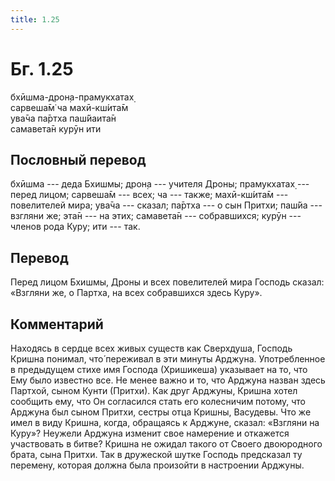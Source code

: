 ```yaml
---
title: 1.25
---
```


# Бг. 1.25
бхӣшма-дрон̣а-прамукхатах̣<br/>
сарвеша̄м̇ ча махӣ-кш́ита̄м<br/>
ува̄ча па̄ртха паш́йаита̄н<br/>
самавета̄н курӯн ити
## Пословный перевод

бхӣшма --- деда Бхишмы; дрон̣а --- учителя Дроны; прамукхатах̣ --- перед
лицом; сарвеша̄м --- всех; ча --- также; махӣ-кш́ита̄м --- повелителей
мира; ува̄ча --- сказал; па̄ртха --- о сын Притхи; паш́йа --- взгляни же;
эта̄н --- на этих; самавета̄н --- собравшихся; курӯн --- членов рода Куру;
ити --- так.

## Перевод

Перед лицом Бхишмы, Дроны и всех повелителей мира Господь сказал:
«Взгляни же, о Партха, на всех собравшихся здесь Куру».

## Комментарий

Находясь в сердце всех живых существ как Сверхдуша, Господь Кришна
понимал, что́ переживал в эти минуты Арджуна. Употребленное в предыдущем
стихе имя Господа (Хришикеша) указывает на то, что Ему было известно
все. Не менее важно и то, что Арджуна назван здесь Партхой, сыном Кунти
(Притхи). Как друг Арджуны, Кришна хотел сообщить ему, что Он согласился
стать его колесничим потому, что Арджуна был сыном Притхи, сестры отца
Кришны, Васудевы. Что же имел в виду Кришна, когда, обращаясь к Арджуне,
сказал: «Взгляни на Куру»? Неужели Арджуна изменит свое намерение и
откажется участвовать в битве? Кришна не ожидал такого от Своего
двоюродного брата, сына Притхи. Так в дружеской шутке Господь предсказал
ту перемену, которая должна была произойти в настроении Арджуны.
